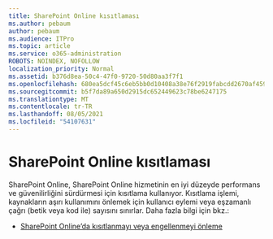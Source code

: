 ```yaml
---
title: SharePoint Online kısıtlaması
ms.author: pebaum
author: pebaum
ms.audience: ITPro
ms.topic: article
ms.service: o365-administration
ROBOTS: NOINDEX, NOFOLLOW
localization_priority: Normal
ms.assetid: b376d8ea-50c4-47f0-9720-50d80aa3f7f1
ms.openlocfilehash: 680ea5dcf45c6eb5bb0d10408a38e76f2919fabcdd2670af45969ea6f9249b35
ms.sourcegitcommit: b5f7da89a650d2915dc652449623c78be6247175
ms.translationtype: MT
ms.contentlocale: tr-TR
ms.lasthandoff: 08/05/2021
ms.locfileid: "54107631"
---
```

# <a name="sharepoint-online-throttling"></a>SharePoint Online kısıtlaması

SharePoint Online, SharePoint Online hizmetinin en iyi düzeyde performans ve güvenilirliğini sürdürmesi için kısıtlama kullanıyor. Kısıtlama işlemi, kaynakların aşırı kullanımını önlemek için kullanıcı eylemi veya eşzamanlı çağrı (betik veya kod ile) sayısını sınırlar. Daha fazla bilgi için bkz.:

- [SharePoint Online’da kısıtlanmayı veya engellenmeyi önleme](https://docs.microsoft.com/sharepoint/dev/general-development/how-to-avoid-getting-throttled-or-blocked-in-sharepoint-online)
